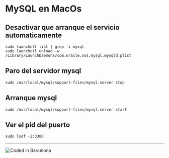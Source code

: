 # MySQL en MacOs

## Desactivar que arranque el servicio automaticamente

```code
sudo launchctl list | grep -i mysql
sudo launchctl unload -w /Library/LaunchDaemons/com.oracle.oss.mysql.mysqld.plist
````

## Paro del servidor mysql

```code
sudo /usr/local/mysql/support-files/mysql.server stop
````

## Arranque mysql

```code
sudo /usr/local/mysql/support-files/mysql.server start
````

## Ver el pid del puerto

```code
sudo lsof -i:3306
````

---
<!-- Pit i Collons -->
<img src="https://raw.githubusercontent.com/leguim-repo/leguim-repo/master/img/codedinbcn.png" witdh="109px" alt="Coded in Barcelona"/>
